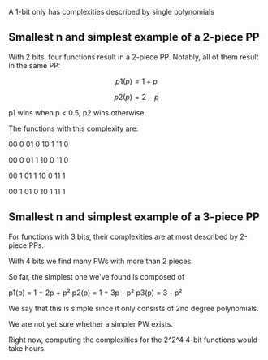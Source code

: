 
A 1-bit only has complexities described by single polynomials

## Smallest n and simplest example of a 2-piece PP

With 2 bits, four functions result in a 2-piece PP. Notably, all of them result in the same PP:

$$
p1(p) = 1 + p
$$

$$p2(p) = 2 - p$$

p1 wins when p < 0.5, p2 wins otherwise.

The functions with this complexity are:

00 0
01 0
10 1
11 0

00 0
01 1
10 0
11 0

00 1
01 1
10 0
11 1

00 1
01 0
10 1
11 1

## Smallest n and simplest example of a 3-piece PP

For functions with 3 bits, their complexities are at most described by 2-piece PPs.

With 4 bits we find many PWs with more than 2 pieces.

So far, the simplest one we've found is composed of

p1(p) = 1 + 2p + p²
p2(p) = 1 + 3p - p²
p3(p) = 3 - p²

We say that this is simple since it only consists of 2nd degree polynomials.

We are not yet sure whether a simpler PW exists.

Right now, computing the complexities for the 2^2^4 4-bit functions would take hours.